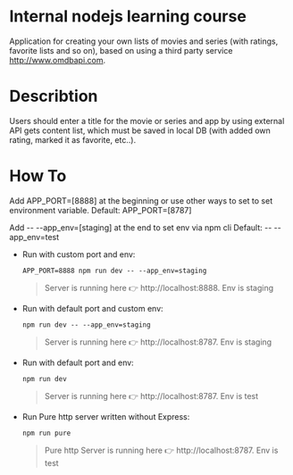 # Internal nodejs learning course

Application for creating your own lists of movies and series (with ratings, favorite lists and so on), based on using a third party service http://www.omdbapi.com.

# Describtion

Users should enter a title for the movie or series and app by using external API gets content list, which must be saved in local DB (with added own rating, marked it as favorite, etc..).

# How To

Add APP_PORT=[8888] at the beginning or use other ways to set to set environment variable.
Default: APP_PORT=[8787]

Add -- --app_env=[staging] at the end to set env via npm cli
Default: -- --app_env=test

- Run with custom port and env:

  `APP_PORT=8888 npm run dev -- --app_env=staging`

  > Server is running here 👉 http://localhost:8888. Env is staging

- Run with default port and custom env:

  `npm run dev -- --app_env=staging`

  > Server is running here 👉 http://localhost:8787. Env is staging

- Run with default port and env:

  `npm run dev`

  > Server is running here 👉 http://localhost:8787. Env is test

- Run Pure http server written without Express:

  `npm run pure`

  > Pure http Server is running here 👉 http://localhost:8787. Env is test
